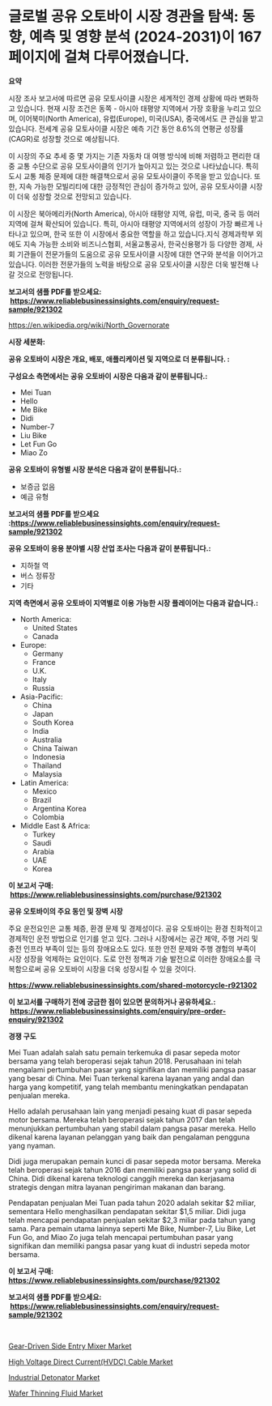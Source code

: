 <p><h1>글로벌 공유 오토바이 시장 경관을 탐색: 동향, 예측 및 영향 분석 (2024-2031)이 167 페이지에 걸쳐 다루어졌습니다.</h1></p><p><strong>요약</strong></p>
<p><p>시장 조사 보고서에 따르면 공유 모토사이클 시장은 세계적인 경제 상황에 따라 변화하고 있습니다. 현재 시장 조건은 동쪽 - 아시아 태평양 지역에서 가장 호황을 누리고 있으며, 이어북미(North America), 유럽(Europe), 미국(USA), 중국에서도 큰 관심을 받고 있습니다. 전세계 공유 모토사이클 시장은 예측 기간 동안 8.6%의 연평균 성장률(CAGR)로 성장할 것으로 예상됩니다.</p><p>이 시장의 주요 추세 중 몇 가지는 기존 자동차 대 여행 방식에 비해 저렴하고 편리한 대중 교통 수단으로 공유 모토사이클의 인기가 높아지고 있는 것으로 나타났습니다. 특히 도시 교통 체증 문제에 대한 해결책으로서 공유 모토사이클이 주목을 받고 있습니다. 또한, 지속 가능한 모빌리티에 대한 긍정적인 관심이 증가하고 있어, 공유 모토사이클 시장이 더욱 성장할 것으로 전망되고 있습니다.</p><p>이 시장은 북아메리카(North America), 아시아 태평양 지역, 유럽, 미국, 중국 등 여러 지역에 걸쳐 확산되어 있습니다. 특히, 아시아 태평양 지역에서의 성장이 가장 빠르게 나타나고 있으며, 한국 또한 이 시장에서 중요한 역할을 하고 있습니다.지식 경제과학부 외에도 지속 가능한 소비와 비즈니스협회, 서울교통공사, 한국신용평가 등 다양한 경제, 사회 기관들이 전문가들의 도움으로 공유 모토사이클 시장에 대한 연구와 분석을 이어가고 있습니다. 이러한 전문가들의 노력을 바탕으로 공유 모토사이클 시장은 더욱 발전해 나갈 것으로 전망됩니다.</p></p>
<p><strong>보고서의 샘플 PDF를 받으세요: &nbsp;<a href="https://www.reliablebusinessinsights.com/enquiry/request-sample/921302">https://www.reliablebusinessinsights.com/enquiry/request-sample/921302</a></strong></p>
<p><a href="https://en.wikipedia.org/wiki/North_Governorate">https://en.wikipedia.org/wiki/North_Governorate</a></p>
<p><strong>시장 세분화:</strong></p>
<p><strong> 공유 오토바이 시장은 개요, 배포, 애플리케이션 및 지역으로 더 분류됩니다. :</strong></p>
<p><strong>구성요소 측면에서는 공유 오토바이 시장은 다음과 같이 분류됩니다.:</strong></p>
<p><ul><li>Mei Tuan</li><li>Hello</li><li>Me Bike</li><li>Didi</li><li>Number-7</li><li>Liu Bike</li><li>Let Fun Go</li><li>Miao Zo</li></ul></p>
<p><strong> 공유 오토바이 유형별 시장 분석은 다음과 같이 분류됩니다.:</strong></p>
<p><ul><li>보증금 없음</li><li>예금 유형</li></ul></p>
<p><strong>보고서의 샘플 PDF를 받으세요 :<a href="https://www.reliablebusinessinsights.com/enquiry/request-sample/921302">https://www.reliablebusinessinsights.com/enquiry/request-sample/921302</a></strong></p>
<p><strong> 공유 오토바이 응용 분야별 시장 산업 조사는 다음과 같이 분류됩니다.:</strong></p>
<p><ul><li>지하철 역</li><li>버스 정류장</li><li>기타</li></ul></p>
<p><strong>지역 측면에서 공유 오토바이 지역별로 이용 가능한 시장 플레이어는 다음과 같습니다.:</strong></p>
<p><ul>
    <li>
        North America:
        <ul>
            <li>United States</li>
            <li>Canada</li>
        </ul>
    </li>
    <li>
        Europe:
        <ul>
            <li>Germany</li>
            <li>France</li>
            <li>U.K.</li>
            <li>Italy</li>
            <li>Russia</li>
        </ul>
    </li>
    <li>
        Asia-Pacific:
        <ul>
            <li>China</li>
            <li>Japan</li>
            <li>South Korea</li>
            <li>India</li>
            <li>Australia</li>
            <li>China Taiwan</li>
            <li>Indonesia</li>
            <li>Thailand</li>
            <li>Malaysia</li>
        </ul>
    </li>
    <li>
        Latin America:
        <ul>
            <li>Mexico</li>
            <li>Brazil</li>
            <li>Argentina Korea</li>
            <li>Colombia</li>
        </ul>
    </li>
    <li>
        Middle East & Africa:
        <ul>
            <li>Turkey</li>
            <li>Saudi</li>
            <li>Arabia</li>
            <li>UAE</li>
            <li>Korea</li>
        </ul>
    </li>
    </ul></p>
<p><strong>이 보고서 구매: &nbsp;<a href="https://www.reliablebusinessinsights.com/purchase/921302">https://www.reliablebusinessinsights.com/purchase/921302</a></strong></p>
<p><strong>공유 오토바이의 주요 동인 및 장벽 시장</strong></p>
<p><p>주요 운전요인은 교통 체증, 환경 문제 및 경제성이다. 공유 오토바이는 환경 친화적이고 경제적인 운전 방법으로 인기를 얻고 있다. 그러나 시장에서는 공간 제약, 주행 거리 및 충전 인프라 부족이 있는 등의 장애요소도 있다. 또한 안전 문제와 주행 경험의 부족이 시장 성장을 억제하는 요인이다. 도로 안전 정책과 기술 발전으로 이러한 장애요소를 극복함으로써 공유 오토바이 시장을 더욱 성장시킬 수 있을 것이다.</p></p>
<p><strong><a href="https://www.reliablebusinessinsights.com/shared-motorcycle-r921302">https://www.reliablebusinessinsights.com/shared-motorcycle-r921302</a></strong></p>
<p><strong>이 보고서를 구매하기 전에 궁금한 점이 있으면 문의하거나 공유하세요.: &nbsp;<a href="https://www.reliablebusinessinsights.com/enquiry/pre-order-enquiry/921302">https://www.reliablebusinessinsights.com/enquiry/pre-order-enquiry/921302</a></strong></p>
<p><strong>경쟁 구도</strong></p>
<p><p>Mei Tuan adalah salah satu pemain terkemuka di pasar sepeda motor bersama yang telah beroperasi sejak tahun 2018. Perusahaan ini telah mengalami pertumbuhan pasar yang signifikan dan memiliki pangsa pasar yang besar di China. Mei Tuan terkenal karena layanan yang andal dan harga yang kompetitif, yang telah membantu meningkatkan pendapatan penjualan mereka.</p><p>Hello adalah perusahaan lain yang menjadi pesaing kuat di pasar sepeda motor bersama. Mereka telah beroperasi sejak tahun 2017 dan telah menunjukkan pertumbuhan yang stabil dalam pangsa pasar mereka. Hello dikenal karena layanan pelanggan yang baik dan pengalaman pengguna yang nyaman.</p><p>Didi juga merupakan pemain kunci di pasar sepeda motor bersama. Mereka telah beroperasi sejak tahun 2016 dan memiliki pangsa pasar yang solid di China. Didi dikenal karena teknologi canggih mereka dan kerjasama strategis dengan mitra layanan pengiriman makanan dan barang.</p><p>Pendapatan penjualan Mei Tuan pada tahun 2020 adalah sekitar $2 miliar, sementara Hello menghasilkan pendapatan sekitar $1,5 miliar. Didi juga telah mencapai pendapatan penjualan sekitar $2,3 miliar pada tahun yang sama. Para pemain utama lainnya seperti Me Bike, Number-7, Liu Bike, Let Fun Go, and Miao Zo juga telah mencapai pertumbuhan pasar yang signifikan dan memiliki pangsa pasar yang kuat di industri sepeda motor bersama.</p></p>
<p><strong>이 보고서 구매: &nbsp; <a href="https://www.reliablebusinessinsights.com/purchase/921302">https://www.reliablebusinessinsights.com/purchase/921302</a></strong></p>
<p><strong>보고서의 샘플 PDF를 받으세요: &nbsp;<a href="https://www.reliablebusinessinsights.com/enquiry/request-sample/921302">https://www.reliablebusinessinsights.com/enquiry/request-sample/921302</a></strong><strong></strong></p>
<p>&nbsp;</p>
<p><p><a href="https://medium.com/@liam.mcgrath5645/gear-driven-side-entry-mixer-market-global-market-insights-and-sales-trends-2024-to-2031-b88e7ed5304b">Gear-Driven Side Entry Mixer Market</a></p><p><a href="https://github.com/JewelMohr52/Market-Research-Report-List-1/blob/main/high-voltage-direct-currenthvdc-cable-market.md">High Voltage Direct Current(HVDC) Cable Market</a></p><p><a href="https://github.com/esmeraldaezzy156/Market-Research-Report-List-1/blob/main/industrial-detonator-market.md">Industrial Detonator Market</a></p><p><a href="https://medium.com/@samantha.welch56767/deep-dive-into-the-wafer-thinning-fluid-market-itstrends-market-segmentation-and-competitive-f6c7e478b9d2">Wafer Thinning Fluid Market</a></p></p>